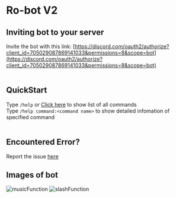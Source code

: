 # Ro-bot V2
## Inviting bot to your server
Invite the bot with this link: [https://discord.com/oauth2/authorize?client_id=705029087869141033&permissions=8&scope=bot](https://discord.com/oauth2/authorize?client_id=705029087869141033&permissions=8&scope=bot)<br><br>

## QuickStart
Type `/help` or [Click here](/commands/allcommands/index) to show list of all commands<br>
Type `/help command:<command name>` to show detailed infomation of specified command<br><br>

## Encountered Error?
Report the issue [here](https://github.com/Flamebullet/Ro-Bot-V2-Webpage/issues)<br>

## Images of bot
![musicFunction](https://user-images.githubusercontent.com/61338326/143795646-2470dd22-fc00-4cf9-9d30-31f02bd572e7.png)
![slashFunction](https://user-images.githubusercontent.com/61338326/143795904-be0cc3bd-4785-41e5-8b03-c85e6f60fd2e.png)